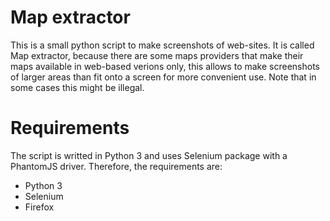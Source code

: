 # Map extractor
This is a small python script to make screenshots of web-sites. It is called Map extractor, because there are some maps providers that make their maps available in web-based verions only, this allows to make screenshots of larger areas than fit onto a screen for more convenient use. Note that in some cases this might be illegal.

# Requirements
The script is writted in Python 3 and uses Selenium package with a PhantomJS driver. Therefore, the requirements are:

- Python 3
- Selenium
- Firefox 

